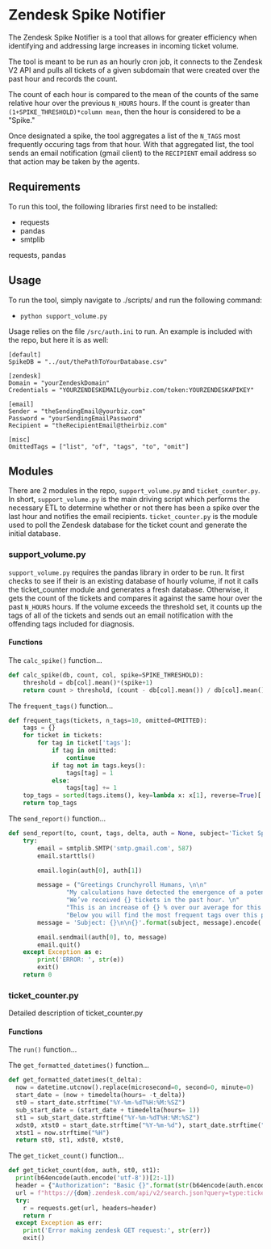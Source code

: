 # Zendesk Spike Notifier
The Zendesk Spike Notifier is a tool that allows for greater efficiency when identifying and addressing large increases in incoming ticket volume. 

The tool is meant to be run as an hourly cron job, it connects to the Zendesk V2 API and pulls all tickets of a given subdomain that were created over the past hour and records the count. 

The count of each hour is compared to the mean of the counts of the same relative hour over the previous `N_HOURS` hours. If the count is greater than `(1+SPIKE_THRESHOLD)*column mean`, then the hour is considered to be a "Spike." 

Once designated a spike, the tool aggregates a list of the `N_TAGS` most frequently occuring tags from that hour. With that aggregated list, the tool sends an email notification (gmail client) to the `RECIPIENT` email address so that action may be taken by the agents. 

## Requirements
To run this tool, the following libraries first need to be installed: 
  * requests
  * pandas
  * smtplib


requests, pandas 

## Usage
To run the tool, simply navigate to ./scripts/ and run the following command: 
  * `python support_volume.py`

Usage relies on the file `/src/auth.ini` to run. An example is included with the repo, but here it is as well: 
```
[default]
SpikeDB = "../out/thePathToYourDatabase.csv"

[zendesk]
Domain = "yourZendeskDomain"
Credentials = "YOURZENDESKEMAIL@yourbiz.com/token:YOURZENDESKAPIKEY"

[email]
Sender = "theSendingEmail@yourbiz.com"
Password = "yourSendingEmailPassword"
Recipient = "theRecipientEmail@theirbiz.com"

[misc]
OmittedTags = ["list", "of", "tags", "to", "omit"]
```
## Modules 
There are 2 modules in the repo, `support_volume.py` and `ticket_counter.py`. In short, `support_volume.py` is the main driving script which performs the necessary ETL to determine whether or not there has been a spike over the last hour and notifies the email recipients. `ticket_counter.py` is the module used to poll the Zendesk database for the ticket count and generate the initial database.

### support_volume.py
`support_volume.py` requires the pandas library in order to be run. It first checks to see if their is an existing database of hourly volume, if not it calls the ticket_counter module and generates a fresh database. Otherwise, it gets the count of the tickets and compares it against the same hour over the past `N_HOURS` hours. If the volume exceeds the threshold set, it counts up the tags of all of the tickets and sends out an email notification with the offending tags included for diagnosis. 

#### Functions 
The `calc_spike()` function...
```Python
def calc_spike(db, count, col, spike=SPIKE_THRESHOLD):
    threshold = db[col].mean()*(spike+1)
    return count > threshold, (count - db[col].mean()) / db[col].mean() * 100
```
The `frequent_tags()` function...
```Python
def frequent_tags(tickets, n_tags=10, omitted=OMITTED):
    tags = {}
    for ticket in tickets:
        for tag in ticket['tags']:
            if tag in omitted:
                continue
            if tag not in tags.keys():
                tags[tag] = 1
            else:
                tags[tag] += 1
    top_tags = sorted(tags.items(), key=lambda x: x[1], reverse=True)[:n_tags]
    return top_tags
```

The `send_report()` function...
```Python
def send_report(to, count, tags, delta, auth = None, subject='Ticket Spike Alert!'):
    try:
        email = smtplib.SMTP('smtp.gmail.com', 587)
        email.starttls()

        email.login(auth[0], auth[1])

        message = ("Greetings Crunchyroll Humans, \n\n"
                "My calculations have detected the emergence of a potential spike in the past hour! \n\n"
                "We’ve received {} tickets in the past hour. \n"
                "This is an increase of {} % over our average for this hour over the past 6 months. \n\n"
                "Below you will find the most frequent tags over this past hour: \n{}").format(count, delta, tags)
        message = 'Subject: {}\n\n{}'.format(subject, message).encode('utf-8')

        email.sendmail(auth[0], to, message)
        email.quit()
    except Exception as e:
        print('ERROR: ', str(e))
        exit()
    return 0
```

### ticket_counter.py
Detailed description of ticket_counter.py

#### Functions 
The `run()` function... 

The `get_formatted_datetimes()` function...
```Python
def get_formatted_datetimes(t_delta):
  now = datetime.utcnow().replace(microsecond=0, second=0, minute=0)
  start_date = (now + timedelta(hours= -t_delta))
  st0 = start_date.strftime("%Y-%m-%dT%H:%M:%SZ") 
  sub_start_date = (start_date + timedelta(hours= 1))
  st1 = sub_start_date.strftime("%Y-%m-%dT%H:%M:%SZ") 
  xdst0, xtst0 = start_date.strftime("%Y-%m-%d"), start_date.strftime("%H") 
  xtst1 = now.strftime("%H")
  return st0, st1, xdst0, xtst0, 
```

The `get_ticket_count()` function...
```Python
def get_ticket_count(dom, auth, st0, st1):
  print(b64encode(auth.encode('utf-8'))[2:-1])
  header = {"Authorization": "Basic {}".format(str(b64encode(auth.encode('utf-8')))[2:-1])}
  url = f"https://{dom}.zendesk.com/api/v2/search.json?query=type:ticket+created>{st0}+created<{st1}"
  try:
    r = requests.get(url, headers=header)
    return r
  except Exception as err: 
    print('Error making zendesk GET request:', str(err))
    exit()
```
